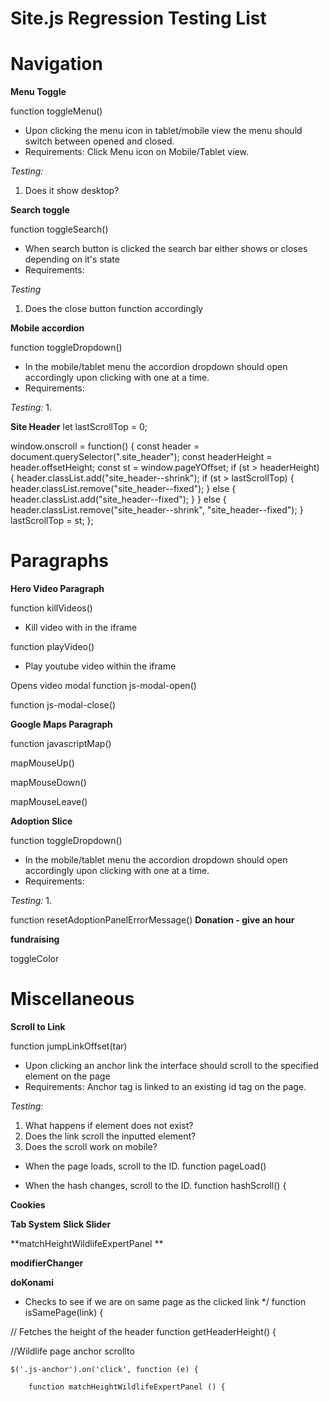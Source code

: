 # Site.js Regression Testing List

# Navigation

**Menu Toggle**

function toggleMenu()

* Upon clicking the menu icon in tablet/mobile view the menu should switch between opened and closed.
* Requirements: Click Menu icon on Mobile/Tablet view.

*Testing:*
1. Does it show desktop?


**Search toggle**

function toggleSearch()

* When search button is clicked the search bar either shows or closes depending on it's state
* Requirements:

*Testing*
1. Does the close button function accordingly

**Mobile accordion**

function toggleDropdown()

* In the mobile/tablet menu the accordion dropdown should open accordingly upon clicking with one at a time.
* Requirements: 

*Testing:*
1. 

**Site Header**
let lastScrollTop = 0;

window.onscroll = function() {
  const header = document.querySelector(".site_header");
  const headerHeight = header.offsetHeight;
  const st = window.pageYOffset;
  if (st > headerHeight) {
    header.classList.add("site_header--shrink");
    if (st > lastScrollTop) {
      header.classList.remove("site_header--fixed");
    } else {
      header.classList.add("site_header--fixed");
    }
  } else {
    header.classList.remove("site_header--shrink", "site_header--fixed");
  }
  lastScrollTop = st;
};

# Paragraphs

**Hero Video Paragraph**

function killVideos()

* Kill video with in the iframe

function playVideo()

* Play youtube video within the iframe

Opens video modal
function js-modal-open()

function js-modal-close()

**Google Maps Paragraph**

function javascriptMap()

mapMouseUp()

mapMouseDown()

mapMouseLeave()

**Adoption Slice**

function toggleDropdown()

* In the mobile/tablet menu the accordion dropdown should open accordingly upon clicking with one at a time.
* Requirements: 

*Testing:*
1. 

function resetAdoptionPanelErrorMessage()
**Donation - give an hour**

**fundraising**

toggleColor


# Miscellaneous

**Scroll to Link**

function jumpLinkOffset(tar)

* Upon clicking an anchor link the interface should scroll to the specified element on the page
* Requirements: Anchor tag is linked to an existing id tag on the page.

 *Testing:*
1. What happens if element does not exist?
2. Does the link scroll the inputted element?
3. Does the scroll work on mobile?


 * When the page loads, scroll to the ID.
function pageLoad()

 * When the hash changes, scroll to the ID.
function hashScroll() {

**Cookies**

**Tab System**
**Slick Slider**

**matchHeightWildlifeExpertPanel **

**modifierChanger**


**doKonami**
 * Checks to see if we are on same page as the clicked link
 */
function isSamePage(link) {


// Fetches the height of the header
function getHeaderHeight() {

  //Wildlife page anchor scrollto

    $('.js-anchor').on('click', function (e) {
    
        function matchHeightWildlifeExpertPanel () {
